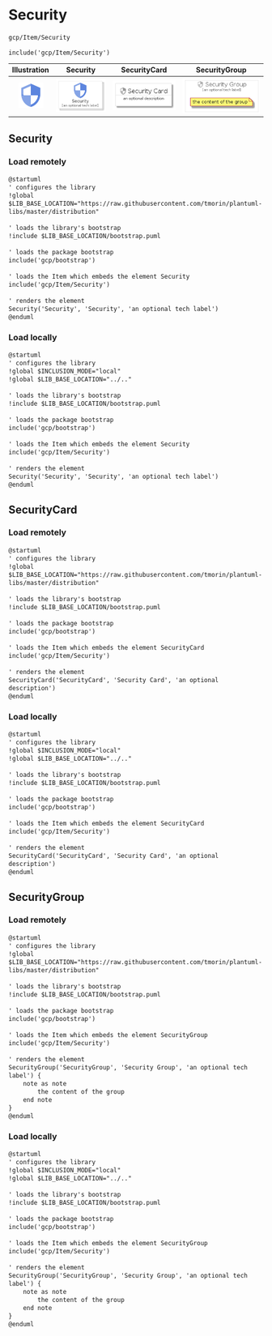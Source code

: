 # Security


```text
gcp/Item/Security
```

```text
include('gcp/Item/Security')
```



| Illustration | Security | SecurityCard | SecurityGroup |
| :---: | :---: | :---: | :---: |
| ![illustration for Illustration](../../gcp/Item/Security.png) | ![illustration for Security](../../gcp/Item/Security.Local.png) | ![illustration for SecurityCard](../../gcp/Item/SecurityCard.Local.png) | ![illustration for SecurityGroup](../../gcp/Item/SecurityGroup.Local.png) |




## Security

### Load remotely
```plantuml
@startuml
' configures the library
!global $LIB_BASE_LOCATION="https://raw.githubusercontent.com/tmorin/plantuml-libs/master/distribution"

' loads the library's bootstrap
!include $LIB_BASE_LOCATION/bootstrap.puml

' loads the package bootstrap
include('gcp/bootstrap')

' loads the Item which embeds the element Security
include('gcp/Item/Security')

' renders the element
Security('Security', 'Security', 'an optional tech label')
@enduml
```

### Load locally
```plantuml
@startuml
' configures the library
!global $INCLUSION_MODE="local"
!global $LIB_BASE_LOCATION="../.."

' loads the library's bootstrap
!include $LIB_BASE_LOCATION/bootstrap.puml

' loads the package bootstrap
include('gcp/bootstrap')

' loads the Item which embeds the element Security
include('gcp/Item/Security')

' renders the element
Security('Security', 'Security', 'an optional tech label')
@enduml
```

## SecurityCard

### Load remotely
```plantuml
@startuml
' configures the library
!global $LIB_BASE_LOCATION="https://raw.githubusercontent.com/tmorin/plantuml-libs/master/distribution"

' loads the library's bootstrap
!include $LIB_BASE_LOCATION/bootstrap.puml

' loads the package bootstrap
include('gcp/bootstrap')

' loads the Item which embeds the element SecurityCard
include('gcp/Item/Security')

' renders the element
SecurityCard('SecurityCard', 'Security Card', 'an optional description')
@enduml
```

### Load locally
```plantuml
@startuml
' configures the library
!global $INCLUSION_MODE="local"
!global $LIB_BASE_LOCATION="../.."

' loads the library's bootstrap
!include $LIB_BASE_LOCATION/bootstrap.puml

' loads the package bootstrap
include('gcp/bootstrap')

' loads the Item which embeds the element SecurityCard
include('gcp/Item/Security')

' renders the element
SecurityCard('SecurityCard', 'Security Card', 'an optional description')
@enduml
```

## SecurityGroup

### Load remotely
```plantuml
@startuml
' configures the library
!global $LIB_BASE_LOCATION="https://raw.githubusercontent.com/tmorin/plantuml-libs/master/distribution"

' loads the library's bootstrap
!include $LIB_BASE_LOCATION/bootstrap.puml

' loads the package bootstrap
include('gcp/bootstrap')

' loads the Item which embeds the element SecurityGroup
include('gcp/Item/Security')

' renders the element
SecurityGroup('SecurityGroup', 'Security Group', 'an optional tech label') {
    note as note
        the content of the group
    end note
}
@enduml
```

### Load locally
```plantuml
@startuml
' configures the library
!global $INCLUSION_MODE="local"
!global $LIB_BASE_LOCATION="../.."

' loads the library's bootstrap
!include $LIB_BASE_LOCATION/bootstrap.puml

' loads the package bootstrap
include('gcp/bootstrap')

' loads the Item which embeds the element SecurityGroup
include('gcp/Item/Security')

' renders the element
SecurityGroup('SecurityGroup', 'Security Group', 'an optional tech label') {
    note as note
        the content of the group
    end note
}
@enduml
```

